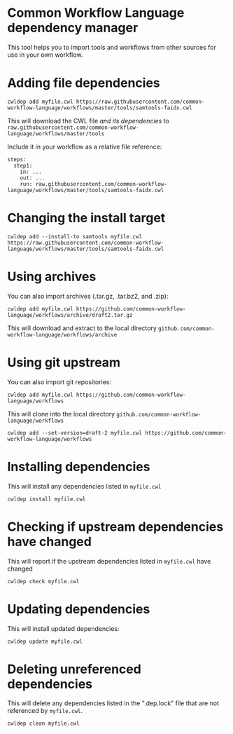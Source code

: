 # Common Workflow Language dependency manager

This tool helps you to import tools and workflows from other sources for use in your own workflow.

# Adding file dependencies

```
cwldep add myfile.cwl https://raw.githubusercontent.com/common-workflow-language/workflows/master/tools/samtools-faidx.cwl
```

This will download the CWL file *and its dependencies* to `raw.githubusercontent.com/common-workflow-language/workflows/master/tools`

Include it in your workflow as a relative file reference:

```
steps:
  step1:
    in: ...
    out: ...
    run: raw.githubusercontent.com/common-workflow-language/workflows/master/tools/samtools-faidx.cwl
```

# Changing the install target

```
cwldep add --install-to samtools myfile.cwl https://raw.githubusercontent.com/common-workflow-language/workflows/master/tools/samtools-faidx.cwl
```

# Using archives

You can also import archives (.tar.gz, .tar.bz2, and .zip):

```
cwldep add myfile.cwl https://github.com/common-workflow-language/workflows/archive/draft2.tar.gz
```

This will download and extract to the local directory `github.com/common-workflow-language/workflows/archive`

# Using git upstream

You can also import git repositories:

```
cwldep add myfile.cwl https://github.com/common-workflow-language/workflows
```

This will clone into the local directory `github.com/common-workflow-language/workflows`

```
cwldep add --set-version=draft-2 myfile.cwl https://github.com/common-workflow-language/workflows
```

# Installing dependencies

This will install any dependencies listed in `myfile.cwl`

```
cwldep install myfile.cwl
```

# Checking if upstream dependencies have changed

This will report if the upstream dependencies listed in `myfile.cwl` have changed

```
cwldep check myfile.cwl
```

# Updating dependencies

This will install updated dependencies:

```
cwldep update myfile.cwl
```

# Deleting unreferenced dependencies

This will delete any dependencies listed in the ".dep.lock" file that are not referenced by `myfile.cwl`.

```
cwldep clean myfile.cwl
```
